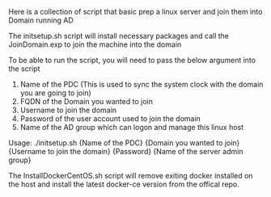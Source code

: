 Here is a collection of script that basic prep a linux server and join them into Domain running AD

The initsetup.sh script will install necessary packages and call the JoinDomain.exp to join the machine into the domain

To be able to run the script, you will need to pass the below argument into the script
  
  1. Name of the PDC (This is used to sync the system clock with the domain you are going to join)
  2. FQDN of the Domain you wanted to join
  3. Username to join the domain
  4. Password of the user account used to join the domain
  5. Name of the AD group which can logon and manage this linux host 

Usage: ./initsetup.sh {Name of the PDC} {Domain you wanted to join} {Username to join the domain} {Password} {Name of the server admin group}

The InstallDockerCentOS.sh script will remove exiting docker installed on the host and install the latest docker-ce version from the offical repo.
